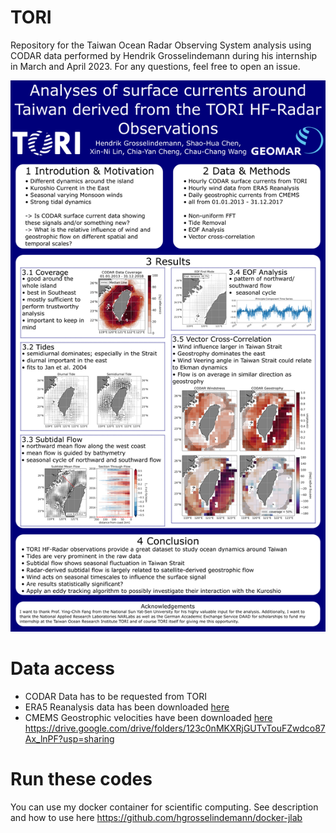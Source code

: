 # TORI

Repository for the Taiwan Ocean Radar Observing System analysis using CODAR data performed by Hendrik Grosselindemann during his internship in March and April 2023.
For any questions, feel free to open an issue.

![Alt Text](./figures/OSM23_Poster.png)

# Data access
- CODAR Data has to be requested from TORI
- ERA5 Reanalysis data has been downloaded [here](https://cds.climate.copernicus.eu/cdsapp#!/dataset/reanalysis-era5-pressure-levels?tab=overview)
- CMEMS Geostrophic velocities have been downloaded [here](https://data.marine.copernicus.eu/product/SEALEVEL_GLO_PHY_L4_MY_008_047/description) 
https://drive.google.com/drive/folders/123c0nMKXRjGUTvTouFZwdco87Ax_lnPF?usp=sharing

# Run these codes
You can use my docker container for scientific computing. See description and how to use here https://github.com/hgrosselindemann/docker-jlab
